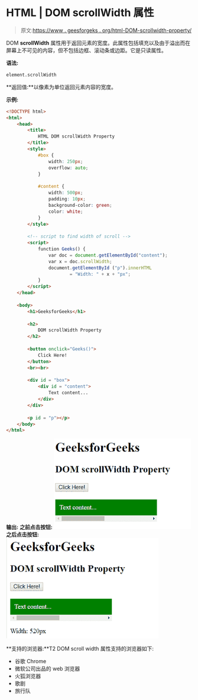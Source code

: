# HTML | DOM scrollWidth 属性

> 原文:[https://www . geesforgeks . org/html-DOM-scrollwidth-property/](https://www.geeksforgeeks.org/html-dom-scrollwidth-property/)

DOM **scrollWidth** 属性用于返回元素的宽度。此属性包括填充以及由于溢出而在屏幕上不可见的内容，但不包括边框、滚动条或边距。它是只读属性。

**语法:**

```html
element.scrollWidth
```

**返回值:**以像素为单位返回元素内容的宽度。

**示例:**

```html
<!DOCTYPE html>
<html>
    <head>
        <title>
            HTML DOM scrollWidth Property
        </title>
        <style>
            #box {
                width: 250px;
                overflow: auto;
            }

            #content {
                width: 500px;
                padding: 10px;
                background-color: green;
                color: white;
            }
        </style>

        <!-- script to find width of scroll -->
        <script>
            function Geeks() {
                var doc = document.getElementById("content");
                var x = doc.scrollWidth;
                document.getElementById ("p").innerHTML 
                        = "Width: " + x + "px";
            }
        </script>
    </head>

    <body>
        <h1>GeeksforGeeks</h1>

        <h2>
            DOM scrollWidth Property
        </h2>

        <button onclick="Geeks()">
            Click Here!
        </button>
        <br><br>

        <div id = "box">
            <div id = "content">
                Text content...
            </div>
        </div>

        <p id = "p"></p>
    </body>
</html>                    
```

**输出:**
**之前点击按钮:**
![scrollWidth](img/2ccef0ea6d89b8531e695bdfdf663d8f.png)
**之后点击按钮:**
![scrollWidth](img/d3aebed033f69f2e46d73f98dc042405.png)

**支持的浏览器:**T2 DOM scroll width 属性支持的浏览器如下:

*   谷歌 Chrome
*   微软公司出品的 web 浏览器
*   火狐浏览器
*   歌剧
*   旅行队